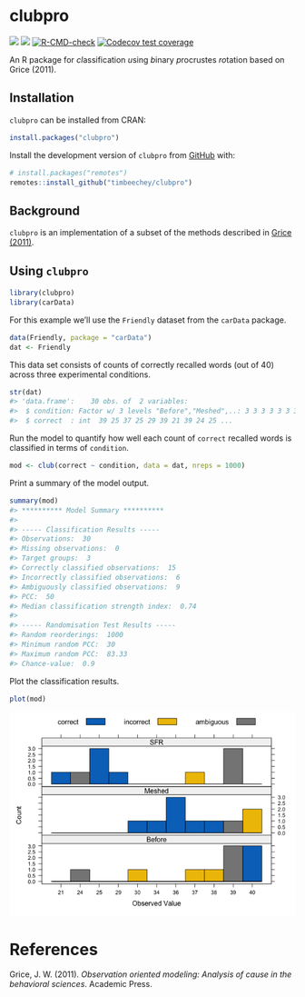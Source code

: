 
<!-- README.md is generated from README.Rmd. Please edit that file -->

# clubpro

<!-- badges: start -->

![](https://www.r-pkg.org/badges/version-ago/clubpro?color=orange)
![](https://cranlogs.r-pkg.org/badges/grand-total/clubpro)
[![R-CMD-check](https://github.com/timbeechey/clubpro/actions/workflows/R-CMD-check.yaml/badge.svg)](https://github.com/timbeechey/clubpro/actions/workflows/R-CMD-check.yaml)
[![Codecov test
coverage](https://codecov.io/gh/timbeechey/clubpro/branch/master/graph/badge.svg)](https://app.codecov.io/gh/timbeechey/clubpro?branch=master)
<!-- badges: end -->

An R package for *cl*assification *u*sing *b*inary *p*rocrustes
*ro*tation based on Grice (2011).

## Installation

`clubpro` can be installed from CRAN:

``` r
install.packages("clubpro")
```

Install the development version of `clubpro` from
[GitHub](https://github.com/timbeechey/clubpro) with:

``` r
# install.packages("remotes")
remotes::install_github("timbeechey/clubpro")
```

## Background

`clubpro` is an implementation of a subset of the methods described in
[Grice (2011)](https://psycnet.apa.org/record/2011-14580-000).

## Using `clubpro`

``` r
library(clubpro)
library(carData)
```

For this example we’ll use the `Friendly` dataset from the `carData`
package.

``` r
data(Friendly, package = "carData")
dat <- Friendly
```

This data set consists of counts of correctly recalled words (out of 40)
across three experimental conditions.

``` r
str(dat)
#> 'data.frame':    30 obs. of  2 variables:
#>  $ condition: Factor w/ 3 levels "Before","Meshed",..: 3 3 3 3 3 3 3 3 3 3 ...
#>  $ correct  : int  39 25 37 25 29 39 21 39 24 25 ...
```

Run the model to quantify how well each count of `correct` recalled
words is classified in terms of `condition`.

``` r
mod <- club(correct ~ condition, data = dat, nreps = 1000)
```

Print a summary of the model output.

``` r
summary(mod)
#> ********** Model Summary **********
#> 
#> ----- Classification Results -----
#> Observations:  30 
#> Missing observations:  0 
#> Target groups:  3 
#> Correctly classified observations:  15 
#> Incorrectly classified observations:  6 
#> Ambiguously classified observations:  9 
#> PCC:  50 
#> Median classification strength index:  0.74 
#> 
#> ----- Randomisation Test Results -----
#> Random reorderings:  1000 
#> Minimum random PCC:  30 
#> Maximum random PCC:  83.33 
#> Chance-value:  0.9
```

Plot the classification results.

``` r
plot(mod)
```

![](man/figures/README-plot-1.png)<!-- -->

# References

Grice, J. W. (2011). *Observation oriented modeling: Analysis of cause
in the behavioral sciences*. Academic Press.
